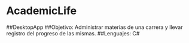 # AcademicLife
##DesktopApp
##Objetivo: Administrar materias de una carrera y llevar registro del progreso de las mismas.
##Lenguajes: C#

